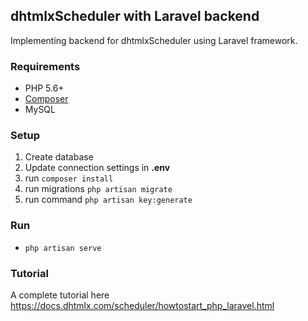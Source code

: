 dhtmlxScheduler with Laravel backend
------------

Implementing backend for dhtmlxScheduler using Laravel framework.


### Requirements

- PHP 5.6+
- [Composer](https://getcomposer.org/)
- MySQL

### Setup

1. Create database
2. Update connection settings in **.env**
3. run `composer install`
4. run migrations `php artisan migrate`
5. run command `php artisan key:generate`

### Run

- `php artisan serve`

### Tutorial

A complete tutorial here https://docs.dhtmlx.com/scheduler/howtostart_php_laravel.html
